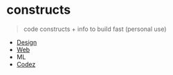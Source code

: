 # constructs

> code constructs + info to build fast (personal use)


- [Design](./design/README.md)
- [Web](./web/README.md)
- ML
- [Codez](./codez/README.md) 
